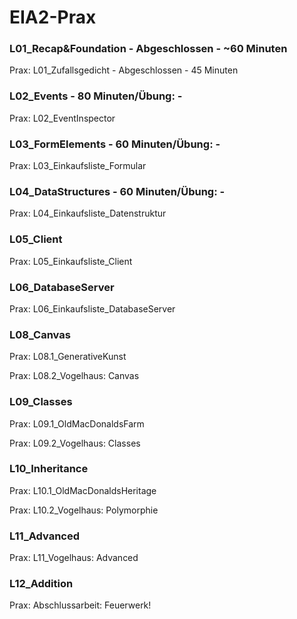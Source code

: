 # EIA2-Prax
 ### L01_Recap&Foundation - Abgeschlossen - ~60 Minuten
	
Prax: L01_Zufallsgedicht - Abgeschlossen - 45 Minuten
 
### L02_Events -  80 Minuten/Übung: -

Prax: L02_EventInspector
 
### L03_FormElements - 60 Minuten/Übung: -
 
Prax: L03_Einkaufsliste_Formular
 
### L04_DataStructures  - 60 Minuten/Übung: - 
 
Prax: L04_Einkaufsliste_Datenstruktur
 
### L05_Client
 
Prax: L05_Einkaufsliste_Client
 
### L06_DatabaseServer

Prax: L06_Einkaufsliste_DatabaseServer
 
### L08_Canvas

Prax: L08.1_GenerativeKunst

Prax: L08.2_Vogelhaus: Canvas
 
### L09_Classes

Prax: L09.1_OldMacDonaldsFarm

Prax: L09.2_Vogelhaus: Classes
 
### L10_Inheritance

Prax: L10.1_OldMacDonaldsHeritage

Prax: L10.2_Vogelhaus: Polymorphie
 
### L11_Advanced

Prax: L11_Vogelhaus: Advanced
 
### L12_Addition

Prax: Abschlussarbeit: Feuerwerk!
  
